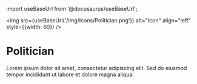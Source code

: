 import useBaseUrl from '@docusaurus/useBaseUrl';

<img src={useBaseUrl('/img/Icons/Politician.png')} alt="Icon" align="left" style={{width: 60}} />
# Politician

Lorem ipsum dolor sit amet, consectetur adipiscing elit. Sed do eiusmod tempor incididunt ut labore et dolore magna aliqua.
